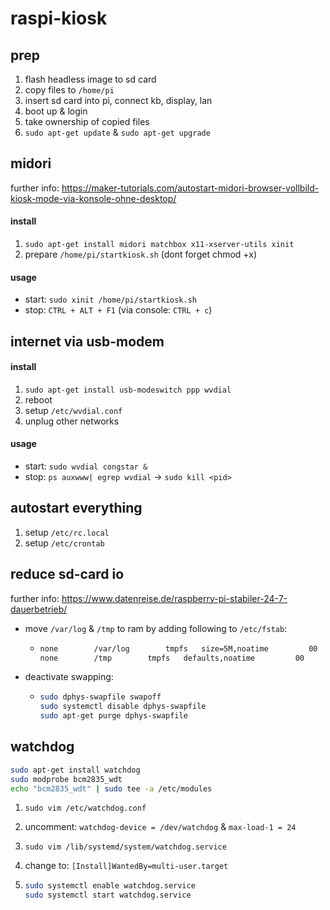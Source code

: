 # raspi-kiosk

## prep

1. flash headless image to sd card
2. copy files to `/home/pi`
3. insert sd card into pi, connect kb, display, lan
4. boot up & login
5. take ownership of copied files
6. `sudo apt-get update` & `sudo apt-get upgrade`

## midori

further info: https://maker-tutorials.com/autostart-midori-browser-vollbild-kiosk-mode-via-konsole-ohne-desktop/

#### install

1. `sudo apt-get install midori matchbox x11-xserver-utils xinit`
2. prepare `/home/pi/startkiosk.sh` (dont forget chmod +x)

#### usage

* start: `sudo xinit /home/pi/startkiosk.sh`
* stop: `CTRL + ALT + F1` (via console: `CTRL + c`)

## internet via usb-modem

#### install

1. `sudo apt-get install usb-modeswitch ppp wvdial`
2. reboot
3. setup `/etc/wvdial.conf`
4. unplug other networks

#### usage

* start: `sudo wvdial congstar &`
* stop: `ps auxwww| egrep wvdial` -> `sudo kill <pid>`


## autostart everything

1. setup `/etc/rc.local`
2. setup `/etc/crontab`

## reduce sd-card io

further info: https://www.datenreise.de/raspberry-pi-stabiler-24-7-dauerbetrieb/

* move `/var/log` & `/tmp` to ram by adding following to `/etc/fstab`:

  * ```bash
    none        /var/log        tmpfs   size=5M,noatime         00
    none        /tmp        tmpfs   defaults,noatime         00
    ```

* deactivate swapping:

  * ```bash
    sudo dphys-swapfile swapoff
    sudo systemctl disable dphys-swapfile
    sudo apt-get purge dphys-swapfile
    ```

## watchdog

```bash
sudo apt-get install watchdog
sudo modprobe bcm2835_wdt
echo "bcm2835_wdt" | sudo tee -a /etc/modules
```

1. `sudo vim /etc/watchdog.conf`

2. uncomment: `watchdog-device = /dev/watchdog` & `max-load-1 = 24`

3. `sudo vim /lib/systemd/system/watchdog.service`

4. change to: `[Install]WantedBy=multi-user.target`

5. ```bash
   sudo systemctl enable watchdog.service
   sudo systemctl start watchdog.service
   ```

